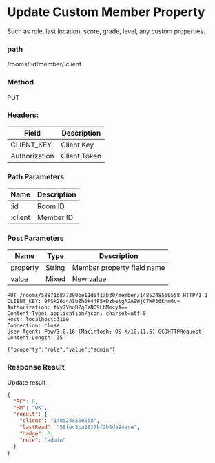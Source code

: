 # Update Custom Member Property
Such as role, last location, score, grade, level, any custom properties.

### path
/rooms/:id/member/:client

### Method
PUT

### Headers:

| Field         | Description  |
| ------------- | ------------ |
| CLIENT_KEY    | Client Key   |
| Authorization | Client Token |

### Path Parameters

| Name        | Description |
| ----------- | ----------- |
| :id         | Room ID     |
| :client     | Member ID   |


### Post Parameters
| Name        | Type   | Description          |
| ----------- | ------ | -------------------- |
| property    | String | Member property field name |
| value       | Mixed  | New value            |

```
PUT /rooms/58871b877390be11d5f1ab30/member/1485248560558 HTTP/1.1
CLIENT_KEY: 9FSk26d4AIbZh0k44F5+DzbetgAJA9WjC7WP36Khm6c=
Authorization: fVy7YhqBZqEzNO9LhMmcyA==
Content-Type: application/json; charset=utf-8
Host: localhost:3100
Connection: close
User-Agent: Paw/3.0.16 (Macintosh; OS X/10.11.6) GCDHTTPRequest
Content-Length: 35

{"property":"role","value":"admin"}

```

### Response Result
Update result

```json
{
  "RC": 0,
  "RM": "OK",
  "result": {
    "client": "1485248560558",
    "lastRead": "58fec5ca2837bf2b0da94ace",
    "badge": 0,
    "role": "admin"
  }
}
```